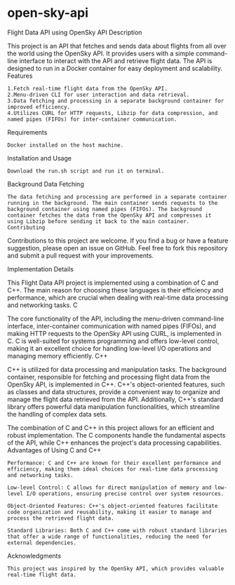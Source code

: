 # open-sky-api

Flight Data API using OpenSky API
Description

This project is an API that fetches and sends data about flights from all over the world using the OpenSky API. It provides users with a simple command-line interface to interact with the API and retrieve flight data. The API is designed to run in a Docker container for easy deployment and scalability.
Features

    1.Fetch real-time flight data from the OpenSky API.
    2.Menu-driven CLI for user interaction and data retrieval.
    3.Data fetching and processing in a separate background container for improved efficiency.
    4.Utilizes CURL for HTTP requests, Libzip for data compression, and named pipes (FIFOs) for inter-container communication.
Requirements

    Docker installed on the host machine.

Installation and Usage

    Download the run.sh script and run it on terminal.

Background Data Fetching

    The data fetching and processing are performed in a separate container running in the background. The main container sends requests to the background container using named pipes (FIFOs). The background container fetches the data from the OpenSky API and compresses it using Libzip before sending it back to the main container.
    Contributing

Contributions to this project are welcome. If you find a bug or have a feature suggestion, please open an issue on GitHub. Feel free to fork this repository and submit a pull request with your improvements.

Implementation Details

This Flight Data API project is implemented using a combination of C and C++. The main reason for choosing these languages is their efficiency and performance, which are crucial when dealing with real-time data processing and networking tasks.
C

The core functionality of the API, including the menu-driven command-line interface, inter-container communication with named pipes (FIFOs), and making HTTP requests to the OpenSky API using CURL, is implemented in C. C is well-suited for systems programming and offers low-level control, making it an excellent choice for handling low-level I/O operations and managing memory efficiently.
C++

C++ is utilized for data processing and manipulation tasks. The background container, responsible for fetching and processing flight data from the OpenSky API, is implemented in C++. C++'s object-oriented features, such as classes and data structures, provide a convenient way to organize and manage the flight data retrieved from the API. Additionally, C++'s standard library offers powerful data manipulation functionalities, which streamline the handling of complex data sets.

The combination of C and C++ in this project allows for an efficient and robust implementation. The C components handle the fundamental aspects of the API, while C++ enhances the project's data processing capabilities.
Advantages of Using C and C++

    Performance: C and C++ are known for their excellent performance and efficiency, making them ideal choices for real-time data processing and networking tasks.

    Low-level Control: C allows for direct manipulation of memory and low-level I/O operations, ensuring precise control over system resources.

    Object-Oriented Features: C++'s object-oriented features facilitate code organization and reusability, making it easier to manage and process the retrieved flight data.

    Standard Libraries: Both C and C++ come with robust standard libraries that offer a wide range of functionalities, reducing the need for external dependencies.

Acknowledgments

    This project was inspired by the OpenSky API, which provides valuable real-time flight data.
